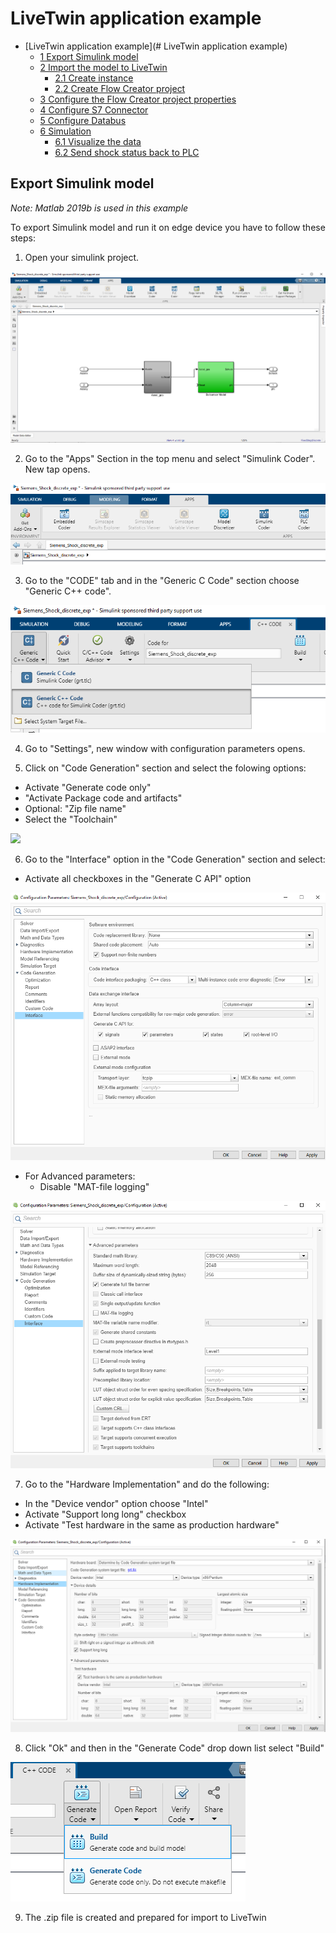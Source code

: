 # LiveTwin application example 

- [LiveTwin application example](# LiveTwin application example)
  - [1 Export Simulink model ](#Export_Simulink_model)
  - [2 Import the model to LiveTwin ](#2-Import)
    - [2.1 Create instance](#21-Instance)
    - [2.2 Create Flow Creator project](#22-Flow-Creator-project)
  - [3 Configure the Flow Creator project properties](#3-Configure-project)
  - [4 Configure S7 Connector ](#4-S7-Connector)
  - [5 Configure Databus](#5-Databus)
  - [6 Simulation](#6-Simulation)
    - [6.1 Visualize the data ](#7-Vizualization)
    - [6.2 Send shock status back to PLC](#7-Sending-shock-status)


## Export Simulink model 

*Note: Matlab 2019b is used in this example*

To export Simulink model and run it on edge device you have to follow these steps: 

1) Open your simulink project. 

![](docs/graphics/Project.PNG)

2) Go to the "Apps" Section in the top menu and select "Simulink Coder". New tap opens. 

![](docs/graphics/point2.PNG)

3) Go to the "CODE" tab and in the "Generic C Code" section choose "Generic C++ code". 

![](docs/graphics/point02.PNG)

4) Go to "Settings", new window with configuration parameters opens. 

5) Click on "Code Generation" section and select the folowing options: 
  - Activate "Generate code only"
  - "Activate Package code and artifacts"
  - Optional: "Zip file name"
  - Select the "Toolchain"


![](docs/graphics/code_genPNG)
 
6) Go to the "Interface" option in the "Code Generation" section and select: 
  - Activate all checkboxes in the "Generate C API" option


![](docs/graphics/interface.PNG)

  - For Advanced parameters: 
    - Disable "MAT-file logging"


![](docs/graphics/interface_advanced.PNG)

7) Go to the "Hardware Implementation" and do the following: 
  - In the "Device vendor" option choose "Intel"
  - Activate "Support long long" checkbox
  - Activate "Test hardware in the same as production hardware"

![](docs/graphics/hardware.PNG)

8) Click "Ok" and then in the "Generate Code" drop down list select "Build"

![](docs/graphics/build.PNG)

9) The .zip file is created and prepared for import to LiveTwin 
